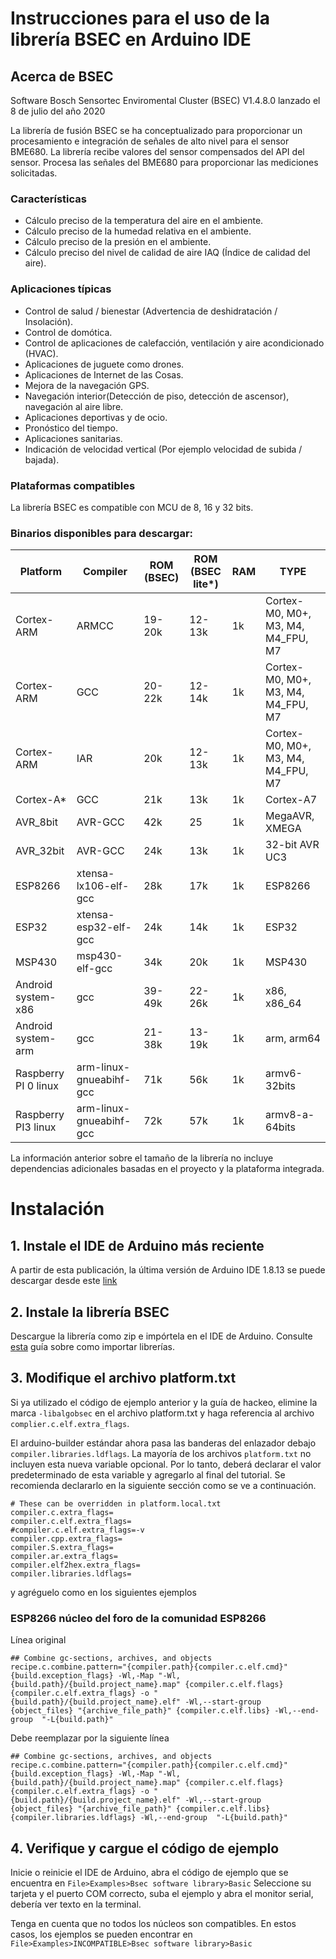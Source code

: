# Instrucciones para el uso de la librería BSEC en Arduino IDE

## Acerca de BSEC 
Software Bosch Sensortec Enviromental Cluster (BSEC) V1.4.8.0 lanzado el 8 de julio del año 2020

La librería de fusión BSEC se ha conceptualizado para proporcionar un procesamiento e integración de señales de alto nivel para el sensor BME680. La librería recibe valores del sensor compensados del API del sensor. Procesa las señales del BME680 para proporcionar las mediciones solicitadas.	

### Características 

- Cálculo preciso de la temperatura del aire en el ambiente.
- Cálculo preciso de la humedad relativa en el ambiente.
- Cálculo preciso de la presión en el ambiente.
- Cálculo preciso del nivel de calidad de aire IAQ (Índice de calidad del aire).

### Aplicaciones típicas

- Control de salud / bienestar (Advertencia de deshidratación / Insolación).
- Control de domótica.
- Control de aplicaciones de calefacción, ventilación y aire acondicionado (HVAC).
- Aplicaciones de juguete como drones.
- Aplicaciones de Internet de las Cosas.
- Mejora de la navegación GPS.
- Navegación interior(Detección de piso, detección de ascensor), navegación al aire libre.
- Aplicaciones deportivas y de ocio.
- Pronóstico del tiempo.
- Aplicaciones sanitarias.
- Indicación de velocidad vertical (Por ejemplo velocidad de subida / bajada).

### Plataformas compatibles

La librería BSEC es compatible con MCU de 8, 16 y 32 bits.

### Binarios disponibles para descargar: 

| Platform | Compiler | ROM (BSEC) | ROM (BSEC lite*) | RAM  | TYPE |
|----------|----------|------------|------------------|------|------|
| Cortex-ARM | ARMCC | 19-20k | 12-13k | 1k | Cortex-M0, M0+, M3, M4, M4_FPU, M7 |
| Cortex-ARM | GCC | 20-22k | 12-14k | 1k | Cortex-M0, M0+, M3, M4, M4_FPU, M7 |
| Cortex-ARM | IAR | 20k | 12-13k | 1k | Cortex-M0, M0+, M3, M4, M4_FPU, M7 |
| Cortex-A* | GCC | 21k | 13k | 1k | Cortex-A7 |
| AVR_8bit | AVR-GCC | 42k | 25 | 1k | MegaAVR, XMEGA |
| AVR_32bit | AVR-GCC | 24k | 13k | 1k | 32-bit AVR UC3 |
| ESP8266 | xtensa-lx106-elf-gcc | 28k | 17k | 1k | ESP8266 |
| ESP32 | xtensa-esp32-elf-gcc | 24k | 14k | 1k | ESP32 |
| MSP430 | msp430-elf-gcc | 34k | 20k | 1k | MSP430 |
| Android system-x86 | gcc | 39-49k | 22-26k | 1k | x86, x86_64 |
| Android system-arm | gcc | 21-38k | 13-19k | 1k | arm, arm64 |
| Raspberry PI 0 linux | arm-linux-gnueabihf-gcc | 71k | 56k | 1k | armv6-32bits |
| Raspberry PI3 linux | arm-linux-gnueabihf-gcc | 72k | 57k | 1k | armv8-a-64bits |

La información anterior sobre el tamaño de la librería no incluye dependencias adicionales basadas en el proyecto y la plataforma integrada.

# Instalación 

## 1. Instale el IDE de Arduino más reciente

A partir de esta publicación, la última versión de Arduino IDE 1.8.13 se puede descargar desde este [link](https://www.arduino.cc/download_handler.php)

## 2. Instale la librería BSEC

Descargue la librería como zip e impórtela en el IDE de Arduino. Consulte [esta](https://www.arduino.cc/en/Guide/Libraries) guía sobre como importar librerías.

## 3. Modifique el archivo platform.txt

Si ya utilizado el código de ejemplo anterior y la guía de hackeo, elimine la marca `-libalgobsec` en el archivo platform.txt y haga referencia al archivo `complier.c.elf.extra_flags`.

El arduino-builder estándar ahora pasa las banderas del enlazador debajo `compiler.libraries.ldflags`. La mayoría de los archivos `platform.txt` no incluyen esta nueva variable opcional. Por lo tanto, deberá declarar el valor predeterminado de esta variable y agregarlo al final del tutorial. Se recomienda declararlo en la siguiente sección como se ve a continuación.

```
# These can be overridden in platform.local.txt
compiler.c.extra_flags=
compiler.c.elf.extra_flags=
#compiler.c.elf.extra_flags=-v
compiler.cpp.extra_flags=
compiler.S.extra_flags=
compiler.ar.extra_flags=
compiler.elf2hex.extra_flags=
compiler.libraries.ldflags=
```
y agréguelo como en los siguientes ejemplos 

### ESP8266 núcleo del foro de la comunidad ESP8266
Línea original 

```
## Combine gc-sections, archives, and objects
recipe.c.combine.pattern="{compiler.path}{compiler.c.elf.cmd}" {build.exception_flags} -Wl,-Map "-Wl,{build.path}/{build.project_name}.map" {compiler.c.elf.flags} {compiler.c.elf.extra_flags} -o "{build.path}/{build.project_name}.elf" -Wl,--start-group {object_files} "{archive_file_path}" {compiler.c.elf.libs} -Wl,--end-group  "-L{build.path}"
```
Debe reemplazar por la siguiente línea

```
## Combine gc-sections, archives, and objects
recipe.c.combine.pattern="{compiler.path}{compiler.c.elf.cmd}" {build.exception_flags} -Wl,-Map "-Wl,{build.path}/{build.project_name}.map" {compiler.c.elf.flags} {compiler.c.elf.extra_flags} -o "{build.path}/{build.project_name}.elf" -Wl,--start-group {object_files} "{archive_file_path}" {compiler.c.elf.libs} {compiler.libraries.ldflags} -Wl,--end-group  "-L{build.path}"
```

## 4. Verifique y cargue el código de ejemplo
Inicie o reinicie el IDE de Arduino, abra el código de ejemplo que se encuentra en `File>Examples>Bsec software library>Basic`
Seleccione su tarjeta y el puerto COM correcto, suba el ejemplo y abra el monitor serial, debería ver texto en la terminal.

Tenga en cuenta que no todos los núcleos son compatibles. En estos casos, los ejemplos se pueden encontrar en `File>Examples>INCOMPATIBLE>Bsec software library>Basic`

